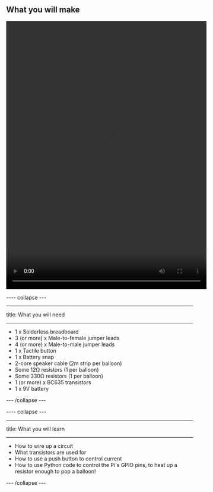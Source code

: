## What you will make

<html>
<video width="540" height="720" controls>
<source src="images/balloon popper.mp4" type="video/mp4">
Your browser does not support the video tag.
</video>
</html>

---- collapse ---

---

title: What you will need

---
* 1 x Solderless breadboard
* 3 (or more) x Male-to-female jumper leads
* 4 (or more) x Male-to-male jumper leads
* 1 x Tactile button
* 1 x Battery snap
* 2-core speaker cable (2m strip per balloon)
* Some 12Ω resistors (1 per balloon)
* Some 330Ω resistors (1 per balloon)
* 1 (or more) x BC635 transistors
* 1 x 9V battery


--- /collapse ---

---- collapse ---

---

title: What you will learn

---
- How to wire up a circuit
- What transistors are used for
- How to use a push button to control current
- How to use Python code to control the Pi's GPIO pins, to heat up a resistor enough to pop a balloon!


--- /collapse ---


